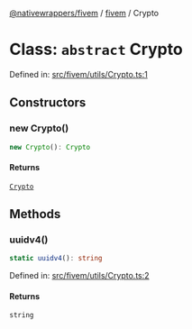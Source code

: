 [@nativewrappers/fivem](../../README.md) / [fivem](../README.md) / Crypto

# Class: `abstract` Crypto

Defined in: [src/fivem/utils/Crypto.ts:1](https://github.com/nativewrappers/nativewrappers/blob/11c6a49b7dbba5233f7fb8c63e2382099dcf6c28/src/fivem/utils/Crypto.ts#L1)

## Constructors

### new Crypto()

```ts
new Crypto(): Crypto
```

#### Returns

[`Crypto`](Crypto.md)

## Methods

### uuidv4()

```ts
static uuidv4(): string
```

Defined in: [src/fivem/utils/Crypto.ts:2](https://github.com/nativewrappers/nativewrappers/blob/11c6a49b7dbba5233f7fb8c63e2382099dcf6c28/src/fivem/utils/Crypto.ts#L2)

#### Returns

`string`
